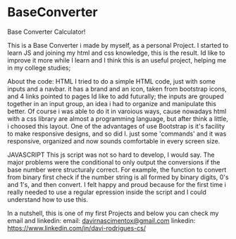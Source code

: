 # BaseConverter
Base Converter Calculator!

This is a Base Converter i made by myself, as a personal Project. I started to learn JS and joining my html and css knowledge, this is the result. Id like to improve it more while I learn
and I think this is an useful project, helping me in my college studies;

About the code:
HTML
I tried to do a simple HTML code, just with some inputs and a navbar. it has a brand and an icon, taken from bootstrap icons, and 4 links pointed to pages Id like to add futurally;
the inputs are grouped together in an input group, an idea i had to organize and manipulate this better. Of course i was able to do it in varoious ways, cause nowadays html with a css library
are almost a programming language, but after think a little, i choosed this layout. One of the advantages of use Bootstrap is it's facility to make responsive designs, and so did I.
just some 'commands' and it was responsive, organized and now sounds comfortable in every screen size.

JAVASCRIPT
This js script was not so hard to develop, I would say. The major problems were the conditional to only output the conversions if the base number were structuraly correct. For example, the 
function to convert from binary first check if the number string is all formed by binary digits, 0's and 1's, and then convert. I felt happy and proud because for the first time i really needed
to use a regular epression inside the script and I could understand how to use this.

In a nutshell, this is one of my first Projects and below you can check my email and linkedin:
email: davirnascimentox@gmail.com
linkedin: https://www.linkedin.com/in/davi-rodrigues-cs/

